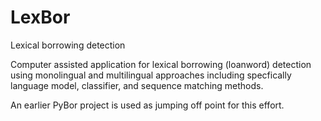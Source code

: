 # LexBor
Lexical borrowing detection

Computer assisted application for lexical borrowing (loanword) detection using monolingual and multilingual approaches including specfically language model, classifier, and sequence matching methods.

An earlier PyBor project is used as jumping off point for this effort.
